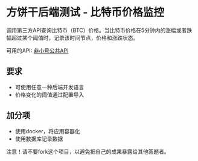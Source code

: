 # 方饼干后端测试 - 比特币价格监控

调用第三方API查询比特币（BTC）价格。当比特币价格在5分钟内的涨幅或者跌幅超过某个阈值时，记录该时间节点，价格和涨跌状态。

可用的API:
[非小号公共API](https://github.com/xiaohao2019/API-docs/blob/master/PublicApi_CN.md)


## 要求
* 可使用任意一种后端开发语言
* 价格变化的阈值通过配置导入

## 加分项
* 使用docker，将应用容器化
* 使用数据库记录数据

注意！请不要fork这个项目，以避免把自己的成果暴露给其他答题者。
